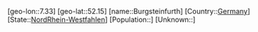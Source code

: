 ﻿---
location: [52.15,7.33]
type: City
tags:
- geo/City


SpocWebEntityId: 29416
isDeleted: false
confidential: public

---
[geo-lon::7.33]
[geo-lat::52.15]
[name::Burgsteinfurth]
[Country::[Germany](geo/Continent/Europe/Germany.md)]
[State::[NordRhein-Westfahlen](NordRhein-Westfahlen)]
[Population::]
[Unknown::]

